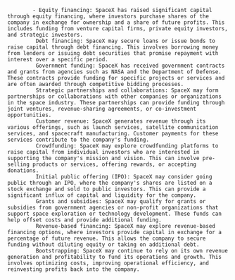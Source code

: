 			- Equity financing: SpaceX has raised significant capital through equity financing, where investors purchase shares of the company in exchange for ownership and a share of future profits. This includes funding from venture capital firms, private equity investors, and strategic investors.
			 Debt financing: SpaceX may secure loans or issue bonds to raise capital through debt financing. This involves borrowing money from lenders or issuing debt securities that promise repayment with interest over a specific period.
			 Government funding: SpaceX has received government contracts and grants from agencies such as NASA and the Department of Defense. These contracts provide funding for specific projects or services and are often awarded through competitive bidding processes.
			 Strategic partnerships and collaborations: SpaceX may form partnerships or collaborations with other companies or organizations in the space industry. These partnerships can provide funding through joint ventures, revenue-sharing agreements, or co-investment opportunities.
			 Customer revenue: SpaceX generates revenue through its various offerings, such as launch services, satellite communication services, and spacecraft manufacturing. Customer payments for these services contribute to the company's funding.
			 Crowdfunding: SpaceX may explore crowdfunding platforms to raise capital from individual investors who are interested in supporting the company's mission and vision. This can involve pre-selling products or services, offering rewards, or accepting donations.
			 Initial public offering (IPO): SpaceX may consider going public through an IPO, where the company's shares are listed on a stock exchange and sold to public investors. This can provide a significant influx of capital and liquidity for the company.
			 Grants and subsidies: SpaceX may qualify for grants or subsidies from government agencies or non-profit organizations that support space exploration or technology development. These funds can help offset costs and provide additional funding.
			 Revenue-based financing: SpaceX may explore revenue-based financing options, where investors provide capital in exchange for a percentage of future revenue. This allows the company to secure funding without diluting equity or taking on additional debt.
			 Bootstrapping: SpaceX may continue to rely on its own revenue generation and profitability to fund its operations and growth. This involves optimizing costs, improving operational efficiency, and reinvesting profits back into the company.



